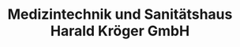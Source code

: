 ---
title: "Medizintechnik und Sanitätshaus Harald Kröger GmbH"
url: /massen-niederlausitz/medizintechnik-und-sanitaetshaus-harald-kroeger-gmbh/
shop: Sanitätshaus
---